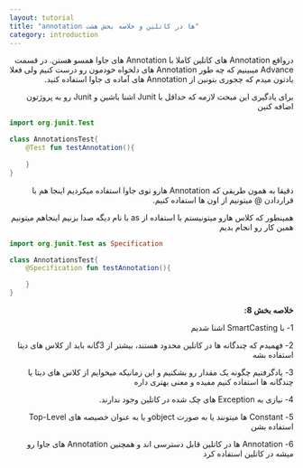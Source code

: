 ```yaml
---
layout: tutorial
title: "annotation ها در کاتلین و خلاصه بخش هشت"
category: introduction
---
```



<div dir="rtl" markdown="1">



درواقع Annotation های کاتلین کاملا با Annotation های جاوا همسو هستن. در قسمت Advance میبینیم که چه طور Annotation های دلخواه خودمون رو درست کنیم ولی فعلا یادتون میدم که چجوری بتونین از Annotation های آماده ی جاوا استفاده کنید.

برای یادگیری این مبحث لازمه که حداقل با Junit اشنا باشین و Junit رو به پروژتون اضافه کنین

</div>

```kotlin
import org.junit.Test

class AnnotationsTest{
    @Test fun testAnnotation(){
        
    }
}
```

<div dir="rtl" markdown="1">

دقیقا به همون طریقی که Annotation هارو توی جاوا استفاده میکردیم اینجا هم با قراردادن @ میتونیم از اون ها استفاده کنیم.

همینطور که کلاس هارو میتونیستم با استفاده از as با نام دیگه صدا بزنیم اینجاهم میتونیم همین کار رو انجام بدیم

</div>

```kotlin
import org.junit.Test as Specification

class AnnotationsTest{
    @Specification fun testAnnotation(){

    }
}
```

<div dir="rtl" markdown="1">

**خلاصه بخش 8:**

1-	با SmartCasting اشنا شدیم

2-	فهمیدم که چندگانه ها در کاتلین محدود هستند، بیشتر از 3گانه باید از کلاس های دیتا استفاده بشه

3-	یادگرفتیم چگونه یک مقدار رو بشکنیم و این زمانیکه میخوایم از کلاس های دیتا یا چندگانه ها استفاده کنیم مفیده و معنی بهتری داره

4-	نیازی به Exception های چک شده در کاتلین وجود ندارند.

5-	Constant ها میتونند یا به صورت objectو یا به عنوان خصیصه های Top-Level استفاده بشن

6-	Annotation ها در کاتلین قابل دسترسی اند و همچنین Annotation های جاوا رو میشه در کاتلین استفاده کرد


</div>
